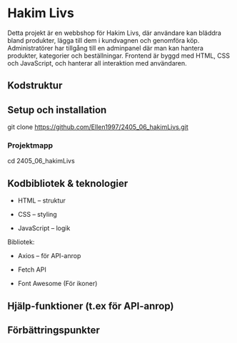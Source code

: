# Hakim Livs

Detta projekt är en webbshop för Hakim Livs, där användare kan bläddra bland produkter, lägga till dem i kundvagnen och genomföra köp.
Administratörer har tillgång till en adminpanel där man kan hantera produkter, kategorier och beställningar.
Frontend är byggd med HTML, CSS och JavaScript, och hanterar all interaktion med användaren.

## Kodstruktur

## Setup och installation

git clone https://github.com/Ellen1997/2405_06_hakimLivs.git

### Projektmapp

cd 2405_06_hakimLivs

## Kodbibliotek & teknologier

- HTML – struktur

- CSS – styling

- JavaScript – logik

Bibliotek:

- Axios – för API-anrop

- Fetch API

- Font Awesome (För ikoner)

## Hjälp-funktioner (t.ex för API-anrop)

## Förbättringspunkter
